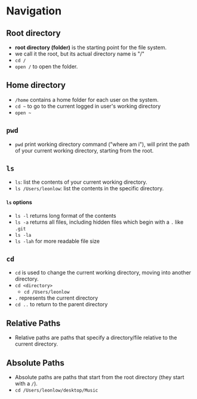 # Navigation

## Root directory

- **root directory (folder)** is the starting point for the file system. 
- we call it the root, but its actual directory name is "/"
- `cd /`
- `open /` to open the folder.

## Home directory

- `/home` contains a home folder for each user on the system.
- `cd ~` to go to the current logged in user's working directory
- `open ~`

## `pwd`

- `pwd` print working directory command ("where am i"), will print the path of your current working directory, starting from the root.

## `ls`

- `ls`: list the contents of your current working directory.
- `ls /Users/leonlow`: list the contents in the specific directory.

#### `ls` options

- `ls -l` returns long format of the contents
- `ls -a` returns all files, including hidden files which begin with a `.` like `.git`
- `ls -la`
- `ls -lah` for more readable file size

## `cd`

- `cd` is used to change the current working directory, moving into another directory.
- `cd <directory>`
    - `cd /Users/leonlow`
- `.` represents the current directory
- `cd ..` to return to the parent directory

## Relative Paths

- Relative paths are paths that specify a directory/file relative to the current directory.

## Absolute Paths

- Absolute paths are paths that start from the root directory (they start with a `/`).
- `cd /Users/leonlow/desktop/Music`